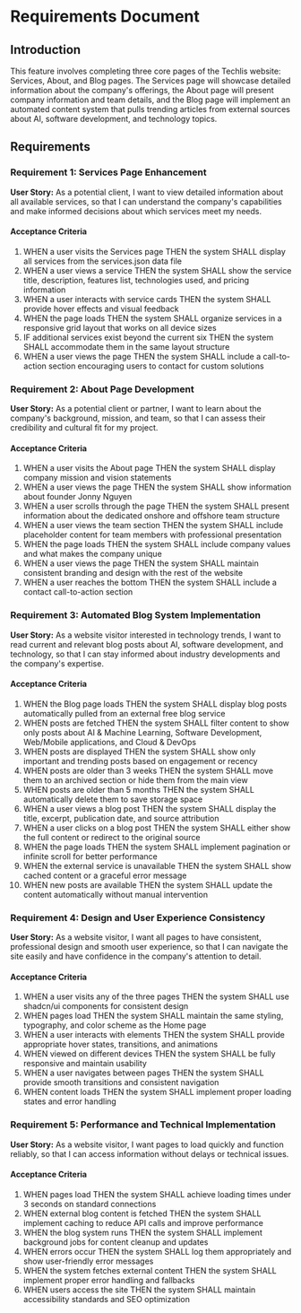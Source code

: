 # Requirements Document

## Introduction

This feature involves completing three core pages of the Techlis website: Services, About, and Blog pages. The Services page will showcase detailed information about the company's offerings, the About page will present company information and team details, and the Blog page will implement an automated content system that pulls trending articles from external sources about AI, software development, and technology topics.

## Requirements

### Requirement 1: Services Page Enhancement

**User Story:** As a potential client, I want to view detailed information about all available services, so that I can understand the company's capabilities and make informed decisions about which services meet my needs.

#### Acceptance Criteria

1. WHEN a user visits the Services page THEN the system SHALL display all services from the services.json data file
2. WHEN a user views a service THEN the system SHALL show the service title, description, features list, technologies used, and pricing information
3. WHEN a user interacts with service cards THEN the system SHALL provide hover effects and visual feedback
4. WHEN the page loads THEN the system SHALL organize services in a responsive grid layout that works on all device sizes
5. IF additional services exist beyond the current six THEN the system SHALL accommodate them in the same layout structure
6. WHEN a user views the page THEN the system SHALL include a call-to-action section encouraging users to contact for custom solutions

### Requirement 2: About Page Development

**User Story:** As a potential client or partner, I want to learn about the company's background, mission, and team, so that I can assess their credibility and cultural fit for my project.

#### Acceptance Criteria

1. WHEN a user visits the About page THEN the system SHALL display company mission and vision statements
2. WHEN a user views the page THEN the system SHALL show information about founder Jonny Nguyen
3. WHEN a user scrolls through the page THEN the system SHALL present information about the dedicated onshore and offshore team structure
4. WHEN a user views the team section THEN the system SHALL include placeholder content for team members with professional presentation
5. WHEN the page loads THEN the system SHALL include company values and what makes the company unique
6. WHEN a user views the page THEN the system SHALL maintain consistent branding and design with the rest of the website
7. WHEN a user reaches the bottom THEN the system SHALL include a contact call-to-action section

### Requirement 3: Automated Blog System Implementation

**User Story:** As a website visitor interested in technology trends, I want to read current and relevant blog posts about AI, software development, and technology, so that I can stay informed about industry developments and the company's expertise.

#### Acceptance Criteria

1. WHEN the Blog page loads THEN the system SHALL display blog posts automatically pulled from an external free blog service
2. WHEN posts are fetched THEN the system SHALL filter content to show only posts about AI & Machine Learning, Software Development, Web/Mobile applications, and Cloud & DevOps
3. WHEN posts are displayed THEN the system SHALL show only important and trending posts based on engagement or recency
4. WHEN posts are older than 3 weeks THEN the system SHALL move them to an archived section or hide them from the main view
5. WHEN posts are older than 5 months THEN the system SHALL automatically delete them to save storage space
6. WHEN a user views a blog post THEN the system SHALL display the title, excerpt, publication date, and source attribution
7. WHEN a user clicks on a blog post THEN the system SHALL either show the full content or redirect to the original source
8. WHEN the page loads THEN the system SHALL implement pagination or infinite scroll for better performance
9. WHEN the external service is unavailable THEN the system SHALL show cached content or a graceful error message
10. WHEN new posts are available THEN the system SHALL update the content automatically without manual intervention

### Requirement 4: Design and User Experience Consistency

**User Story:** As a website visitor, I want all pages to have consistent, professional design and smooth user experience, so that I can navigate the site easily and have confidence in the company's attention to detail.

#### Acceptance Criteria

1. WHEN a user visits any of the three pages THEN the system SHALL use shadcn/ui components for consistent design
2. WHEN pages load THEN the system SHALL maintain the same styling, typography, and color scheme as the Home page
3. WHEN a user interacts with elements THEN the system SHALL provide appropriate hover states, transitions, and animations
4. WHEN viewed on different devices THEN the system SHALL be fully responsive and maintain usability
5. WHEN a user navigates between pages THEN the system SHALL provide smooth transitions and consistent navigation
6. WHEN content loads THEN the system SHALL implement proper loading states and error handling

### Requirement 5: Performance and Technical Implementation

**User Story:** As a website visitor, I want pages to load quickly and function reliably, so that I can access information without delays or technical issues.

#### Acceptance Criteria

1. WHEN pages load THEN the system SHALL achieve loading times under 3 seconds on standard connections
2. WHEN external blog content is fetched THEN the system SHALL implement caching to reduce API calls and improve performance
3. WHEN the blog system runs THEN the system SHALL implement background jobs for content cleanup and updates
4. WHEN errors occur THEN the system SHALL log them appropriately and show user-friendly error messages
5. WHEN the system fetches external content THEN the system SHALL implement proper error handling and fallbacks
6. WHEN users access the site THEN the system SHALL maintain accessibility standards and SEO optimization
